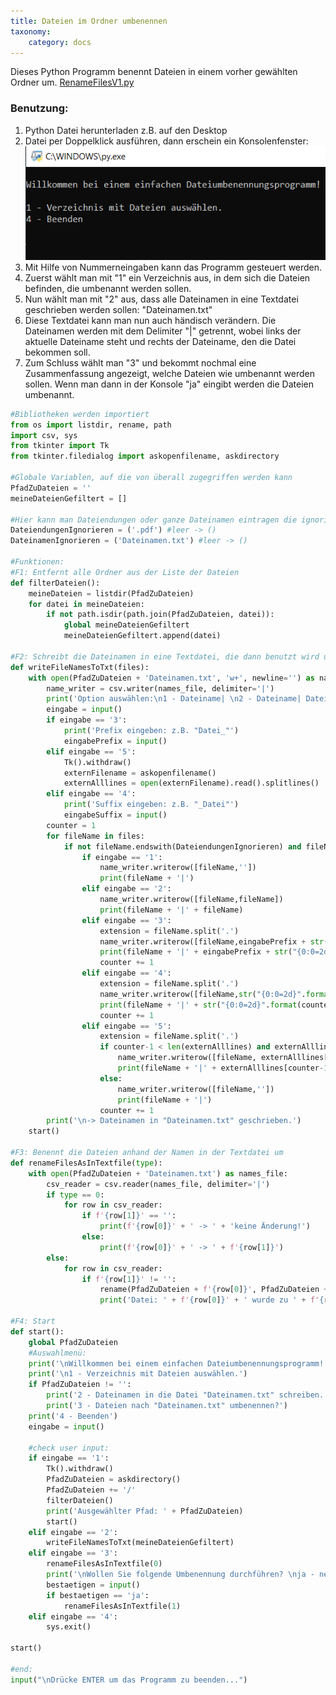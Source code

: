 ```yaml
---
title: Dateien im Ordner umbenennen
taxonomy:
    category: docs
---
```


Dieses Python Programm benennt Dateien in einem vorher gewählten Ordner um.
[RenameFilesV1.py](./RenameFilesV1.py)
### Benutzung:

1. Python Datei herunterladen z.B. auf den Desktop
2. Datei per Doppelklick ausführen, dann erschein ein Konsolenfenster:
![alt](./rename.png)
3. Mit Hilfe von Nummerneingaben kann das Programm gesteuert werden.
4. Zuerst wählt man mit "1" ein Verzeichnis aus, in dem sich die Dateien befinden, die umbenannt werden sollen.
5. Nun wählt man mit "2" aus, dass alle Dateinamen in eine Textdatei geschrieben werden sollen: "Dateinamen.txt"
6. Diese Textdatei kann man nun auch händisch verändern. Die Dateinamen werden mit dem Delimiter "|" getrennt, wobei links der aktuelle Dateiname steht und rechts der Dateiname, den die Datei bekommen soll.
7. Zum Schluss wählt man "3" und bekommt nochmal eine Zusammenfassung angezeigt, welche Dateien wie umbenannt werden sollen. Wenn man dann in der Konsole "ja" eingibt werden die Dateien umbenannt.

```python
#Bibliotheken werden importiert
from os import listdir, rename, path
import csv, sys
from tkinter import Tk
from tkinter.filedialog import askopenfilename, askdirectory

#Globale Variablen, auf die von überall zugegriffen werden kann
PfadZuDateien = ''
meineDateienGefiltert = []

#Hier kann man Dateiendungen oder ganze Dateinamen eintragen die ignoriert werden sollen
DateiendungenIgnorieren = ('.pdf') #leer -> ()
DateinamenIgnorieren = ('Dateinamen.txt') #leer -> ()

#Funktionen:
#F1: Entfernt alle Ordner aus der Liste der Dateien
def filterDateien():
    meineDateien = listdir(PfadZuDateien)
    for datei in meineDateien:
        if not path.isdir(path.join(PfadZuDateien, datei)):
            global meineDateienGefiltert
            meineDateienGefiltert.append(datei)

#F2: Schreibt die Dateinamen in eine Textdatei, die dann benutzt wird um die eigentlichen Dateien umzubenennen
def writeFileNamesToTxt(files):
    with open(PfadZuDateien + 'Dateinamen.txt', 'w+', newline='') as names_file:
        name_writer = csv.writer(names_file, delimiter='|')
        print('Option auswählen:\n1 - Dateiname| \n2 - Dateiname| Dateiname\n3 - fortlaufend mit Präfix: Name_01-99\n4 - fortlaufend mit Suffix: 01-99_Name\n5 - mit Textdatei')
        eingabe = input()
        if eingabe == '3':
            print('Prefix eingeben: z.B. "Datei_"')
            eingabePrefix = input()
        elif eingabe == '5':
            Tk().withdraw()
            externFilename = askopenfilename()
            externAlllines = open(externFilename).read().splitlines()
        elif eingabe == '4':
            print('Suffix eingeben: z.B. "_Datei"')
            eingabeSuffix = input()
        counter = 1
        for fileName in files:
            if not fileName.endswith(DateiendungenIgnorieren) and fileName not in DateinamenIgnorieren:
                if eingabe == '1':
                    name_writer.writerow([fileName,''])
                    print(fileName + '|')
                elif eingabe == '2':
                    name_writer.writerow([fileName,fileName])
                    print(fileName + '|' + fileName)
                elif eingabe == '3':                    
                    extension = fileName.split('.')
                    name_writer.writerow([fileName,eingabePrefix + str("{0:0=2d}".format(counter)) + '.' + extension[-1] ])
                    print(fileName + '|' + eingabePrefix + str("{0:0=2d}".format(counter)) + '.' + extension[-1])
                    counter += 1
                elif eingabe == '4':                    
                    extension = fileName.split('.')
                    name_writer.writerow([fileName,str("{0:0=2d}".format(counter)) + eingabeSuffix + '.' + extension[-1] ])
                    print(fileName + '|' + str("{0:0=2d}".format(counter)) + eingabeSuffix + '.' + extension[-1])
                    counter += 1
                elif eingabe == '5':
                    extension = fileName.split('.')
                    if counter-1 < len(externAlllines) and externAlllines[counter-1] != '':
                        name_writer.writerow([fileName, externAlllines[counter-1]+ '.' + extension[-1]])
                        print(fileName + '|' + externAlllines[counter-1]+ '.' + extension[-1])
                    else:
                        name_writer.writerow([fileName,''])
                        print(fileName + '|')
                    counter += 1
        print('\n-> Dateinamen in "Dateinamen.txt" geschrieben.')
    start()

#F3: Benennt die Dateien anhand der Namen in der Textdatei um
def renameFilesAsInTextfile(type):
    with open(PfadZuDateien + 'Dateinamen.txt') as names_file:
        csv_reader = csv.reader(names_file, delimiter='|')
        if type == 0:
            for row in csv_reader:
                if f'{row[1]}' == '':
                    print(f'{row[0]}' + ' -> ' + 'keine Änderung!')                    
                else:
                    print(f'{row[0]}' + ' -> ' + f'{row[1]}')
        else:
            for row in csv_reader:
                if f'{row[1]}' != '':
                    rename(PfadZuDateien + f'{row[0]}', PfadZuDateien + f'{row[1]}')
                    print('Datei: ' + f'{row[0]}' + ' wurde zu ' + f'{row[1]}' + ' umbenannt.')

#F4: Start
def start():
    global PfadZuDateien
    #Auswahlmenü:
    print('\nWillkommen bei einem einfachen Dateiumbenennungsprogramm!')
    print('\n1 - Verzeichnis mit Dateien auswählen.')
    if PfadZuDateien != '':
        print('2 - Dateinamen in die Datei "Dateinamen.txt" schreiben.')
        print('3 - Dateien nach "Dateinamen.txt" umbenennen?')
    print('4 - Beenden')
    eingabe = input()

    #check user input:
    if eingabe == '1':
        Tk().withdraw()
        PfadZuDateien = askdirectory()
        PfadZuDateien += '/'
        filterDateien()
        print('Ausgewählter Pfad: ' + PfadZuDateien)
        start()
    elif eingabe == '2':
        writeFileNamesToTxt(meineDateienGefiltert)
    elif eingabe == '3':
        renameFilesAsInTextfile(0)
        print('\nWollen Sie folgende Umbenennung durchführen? \nja - nein')
        bestaetigen = input()
        if bestaetigen == 'ja':
            renameFilesAsInTextfile(1)
    elif eingabe == '4':
        sys.exit()

start()

#end:
input("\nDrücke ENTER um das Programm zu beenden...")
```